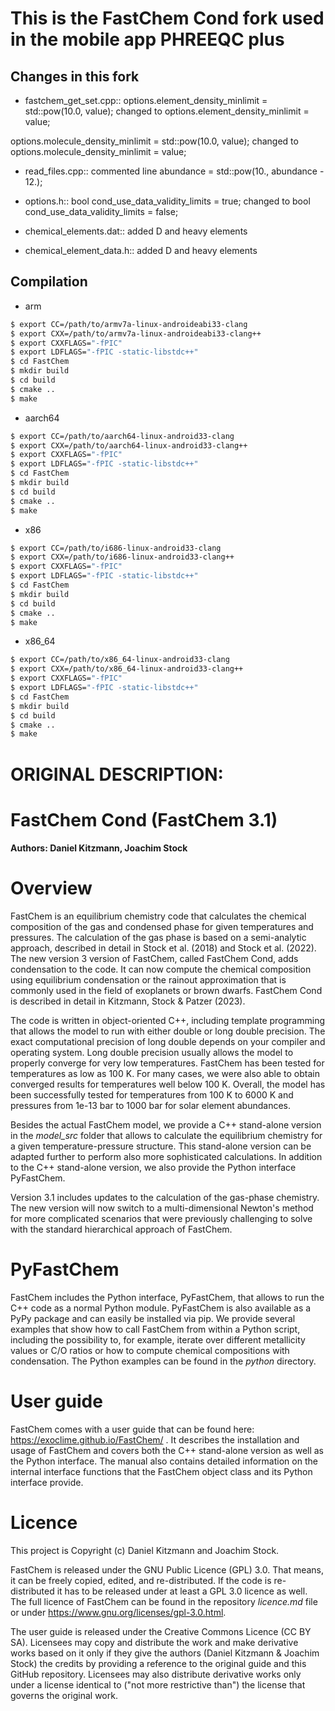 # This is the FastChem Cond fork used in the mobile app PHREEQC plus

## Changes in this fork

* fastchem_get_set.cpp::
options.element_density_minlimit = std::pow(10.0, value); changed to options.element_density_minlimit = value;

options.molecule_density_minlimit = std::pow(10.0, value); changed to options.molecule_density_minlimit = value;

* read_files.cpp::
commented line abundance = std::pow(10., abundance - 12.);

* options.h::
bool cond_use_data_validity_limits = true; changed to bool cond_use_data_validity_limits = false;

* chemical_elements.dat::
added D and heavy elements

* chemical_element_data.h::
added D and heavy elements

## Compilation

* arm

```bash
$ export CC=/path/to/armv7a-linux-androideabi33-clang
$ export CXX=/path/to/armv7a-linux-androideabi33-clang++
$ export CXXFLAGS="-fPIC"
$ export LDFLAGS="-fPIC -static-libstdc++"
$ cd FastChem
$ mkdir build
$ cd build
$ cmake ..
$ make
```

* aarch64
```bash
$ export CC=/path/to/aarch64-linux-android33-clang
$ export CXX=/path/to/aarch64-linux-android33-clang++
$ export CXXFLAGS="-fPIC"
$ export LDFLAGS="-fPIC -static-libstdc++"
$ cd FastChem
$ mkdir build
$ cd build
$ cmake ..
$ make
```

* x86
```bash
$ export CC=/path/to/i686-linux-android33-clang
$ export CXX=/path/to/i686-linux-android33-clang++
$ export CXXFLAGS="-fPIC"
$ export LDFLAGS="-fPIC -static-libstdc++"
$ cd FastChem
$ mkdir build
$ cd build
$ cmake ..
$ make
```

* x86_64
```bash
$ export CC=/path/to/x86_64-linux-android33-clang
$ export CXX=/path/to/x86_64-linux-android33-clang++
$ export CXXFLAGS="-fPIC"
$ export LDFLAGS="-fPIC -static-libstdc++"
$ cd FastChem
$ mkdir build
$ cd build
$ cmake ..
$ make
```

# ORIGINAL DESCRIPTION:

# FastChem Cond (FastChem 3.1) #
#### Authors: Daniel Kitzmann, Joachim Stock ####

# Overview #

FastChem is an equilibrium chemistry code that calculates the chemical composition of the gas and condensed phase for given temperatures and pressures. The calculation of the gas phase is based on a semi-analytic approach, described in detail in Stock et al. (2018) and Stock et al. (2022). The new version 3 version of FastChem, called FastChem Cond, adds condensation to the code. It can now compute the chemical composition using equilibrium condensation or the rainout approximation that is commonly used in the field of exoplanets or brown dwarfs. FastChem Cond is described in detail in Kitzmann, Stock & Patzer (2023).

The code is written in object-oriented C++, including template programming that allows the model to run with either double or long double precision. The exact computational precision of long double depends on your compiler and operating system. Long double precision usually allows the model to properly converge for very low temperatures. FastChem has been tested for temperatures as low as 100 K. For many cases, we were also able to obtain converged results for temperatures well below 100 K. Overall, the model has been successfully tested for temperatures from 100 K to 6000 K and pressures from 1e-13 bar to 1000 bar for solar element abundances.

Besides the actual FastChem model, we provide a C++ stand-alone version in the *model_src* folder that allows to calculate the equilibrium chemistry for a given temperature-pressure structure. This stand-alone version can be adapted further to perform also more sophisticated calculations. In addition to the C++ stand-alone version, we also provide the Python interface PyFastChem.

Version 3.1 includes updates to the calculation of the gas-phase chemistry. The new version will now switch to a multi-dimensional Newton's method for more complicated scenarios that were previously challenging to solve with the standard hierarchical approach of FastChem.


# PyFastChem #

FastChem includes the Python interface, PyFastChem, that allows to run the C++ code as a normal Python module. PyFastChem is also available as a PyPy package and can easily be installed via pip. We provide several examples that show how to call FastChem from within a Python script, including the possibility to, for example, iterate over different metallicity values or C/O ratios or how to compute chemical compositions with condensation. The Python examples can be found in the *python* directory.  


# User guide #

FastChem comes with a user guide that can be found here: https://exoclime.github.io/FastChem/ . It describes the installation and usage of FastChem and covers both the C++ stand-alone version as well as the Python interface. The manual also contains detailed information on the internal interface functions that the FastChem object class and its Python interface provide.


# Licence #

This project is Copyright (c) Daniel Kitzmann and Joachim Stock.

FastChem is released under the GNU Public Licence (GPL) 3.0. That means, it can be freely copied, edited, and re-distributed. If the code is re-distributed it has to be released under at least a GPL 3.0 licence as well. The full licence of FastChem can be found in the repository *licence.md* file or under https://www.gnu.org/licenses/gpl-3.0.html.

The user guide is released under the Creative Commons Licence (CC BY SA). Licensees may copy and distribute the work and make derivative works based on it only if they give the authors (Daniel Kitzmann & Joachim Stock) the credits by providing a reference to the original guide and this GitHub repository. Licensees may also distribute derivative works only under a license identical to ("not more restrictive than") the license that governs the original work.


